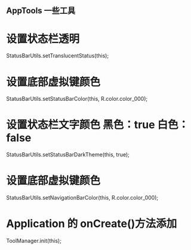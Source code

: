 
## AppTools 一些工具
# 设置状态栏透明
StatusBarUtils.setTranslucentStatus(this);
# 设置底部虚拟键颜色  
StatusBarUtils.setStatusBarColor(this, R.color.color_000);
# 设置状态栏文字颜色  黑色：true  白色：false
StatusBarUtils.setStatusBarDarkTheme(this, true);
# 设置底部虚拟键颜色  
StatusBarUtils.setNavigationBarColor(this, R.color.color_000);

# Application 的 onCreate()方法添加
ToolManager.init(this);
